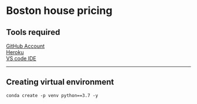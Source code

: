 # Boston house pricing

## Tools required 

[GitHub Account](https://github.com)<br>
[Heroku](https://heroku.com)<br>
[VS code IDE](https://code.visualstudio.com/download)<br>
***
## Creating virtual environment

```
conda create -p venv python==3.7 -y
```
<br>
